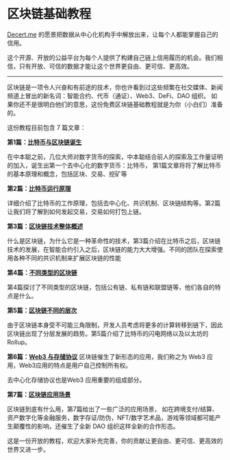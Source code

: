 # 区块链基础教程



[Decert.me](https://decert.me/) 的愿景把数据从中心化机构手中解放出来，让每个人都能掌握自己的信用。

这个开源、开放的公益平台为每个人提供了构建自己链上信用履历的机会。我们相信，只有开放、可信的数据才能让这个世界更自由、更可信、更高效。

---


区块链是一项令人兴奋和有前途的技术，你也许看到过这些频繁在社交媒体、新闻频道上冒出的新名词：智能合约、代币（通证）、Web3、DeFi、DAO 组织。
如果你还不是很明白他们的意思，这份免费区块链基础教程就是为你（小白们）准备的。


这份教程目前包含 7 篇文章：

**第1篇：[比特币与区块链诞生](https://decert.me/tutorial/block_basic/bitcoin)**

 在中本聪之前，几位大师对数字货币的探索，中本聪结合前人的探索及工作量证明的加入，诞生出第一个去中心化的数字货币：比特币， 第1篇文章将将了解比特币的基本原理和概念，包括区块、交易、挖矿等

**第2篇：[比特币运行原理](https://decert.me/tutorial/block_basic/how_bitcoin_work)**

详细介绍了比特币的工作原理，包括去中心化、共识机制、区块链结构等。第2篇让我们将了解到如何发起交易，交易如何打包上链。

**第3篇：[区块链技术整体概述](https://decert.me/tutorial/block_basic/what_is_blockchain)**

什么是区块链，为什么它是一种革命性的技术，第3篇介绍在比特币之后，区块链技术的发展，在智能合约引入之后，区块链的能力大大增强。不同的团队在探索使用各种不同的共识机制来扩展区块链的性能

**第4篇：[不同类型的区块链](https://decert.me/tutorial/block_basic/blockchains)**

第4篇探讨了不同类型的区块链，包括公有链、私有链和联盟链等，他们各自的特点是什么。

**第5篇：[区块链不同的层次](https://decert.me/tutorial/block_basic/layers)**

由于区块链本身受不可能三角限制，开发人员考虑将更多的计算转移到链下，因此区块链出现了分层发展的趋势。第5篇介绍了比特币的闪电网络以及以太坊的 Rollup。

**第6篇：[Web3 与存储协议](https://decert.me/tutorial/block_basic/web3_storage)**
 区块链催生了新形态的应用，我们称之为 Web3 应用，Web3应用的特点是用户自己控制所有权。

去中心化存储协议也是Web3 应用重要的组成部分。

**第7篇：[区块链应用场景](https://decert.me/tutorial/block_basic/scenarios)**

区块链到底有什么用，第7篇给出了一些广泛的应用场景， 如在跨境支付/结算、资产数字化等金融服务，数字存证/防伪，NFT/数字艺术品，游戏等领域都可能产生颠覆性的影响，还催生了全新 DAO 组织这样全新的合作形态。



这是一份开放的教程，欢迎大家补充完善，你的贡献让更自由、更可信、更高效的世界又进一步。

